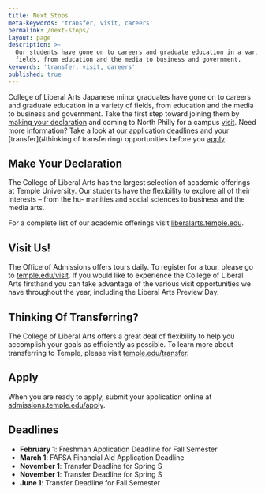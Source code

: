 ```yaml
---
title: Next Stops
meta-keywords: 'transfer, visit, careers'
permalink: /next-stops/
layout: page
description: >-
  Our students have gone on to careers and graduate education in a variety of
  fields, from education and the media to business and government.
keywords: 'transfer, visit, careers'
published: true
---
```

College of Liberal Arts Japanese minor graduates have gone on to careers and graduate education in a variety of fields, from education and the media to business and government. Take the first step toward joining them by [making your declaration](#make-your-declaration) and coming to North Philly for a campus [visit](#visit). Need more information? Take a look at our [application deadlines](#deadlines) and your [transfer](#thinking of transferring) opportunities before you [apply](#apply). 

## Make Your Declaration
The College of Liberal Arts has the largest selection of academic offerings at Temple University.
Our students have the flexibility to explore all of their interests – from the hu- manities and
social sciences to business and the media arts.

For a complete list of our academic offerings visit [liberalarts.temple.edu](https://liberalarts.temple.edu).

## Visit Us!
The Office of Admissions offers tours daily. To register for a tour, please go to [temple.edu/visit](http://admissions.temple.edu/visit). If you would like to experience the College of Liberal Arts firsthand you can take advantage of the various visit opportunities we have throughout the year, including the Liberal Arts Preview Day.

## Thinking Of Transferring?
The College of Liberal Arts offers a great deal of flexibility to help you accomplish your goals as
efficiently as possible. To learn more about transferring to Temple, please visit [temple.edu/transfer](http://admissions.temple.edu/apply/transfer-applicant).

## Apply
When you are ready to apply, submit your application online at [admissions.temple.edu/apply](http://admissions.temple.edu/apply).

## Deadlines

- **February 1**: Freshman Application Deadline for Fall Semester 
- **March 1**: FAFSA Financial Aid Application Deadline 
- **November 1**: Transfer Deadline for Spring S
- **November 1**: Transfer Deadline for Spring S
- **June 1**: Transfer Deadline for Fall Semester

